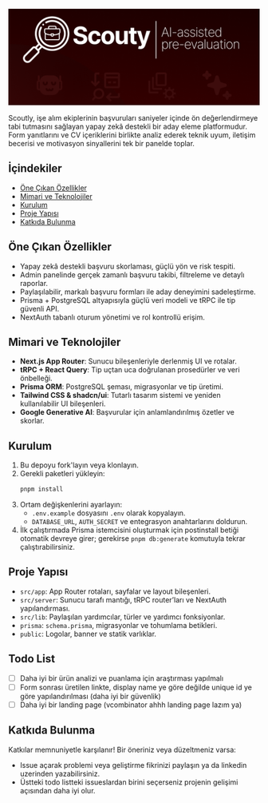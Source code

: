 ![Scoutly Banner](./public/scouty_banner.png)


Scoutly, işe alım ekiplerinin başvuruları saniyeler içinde ön değerlendirmeye tabi tutmasını sağlayan yapay zekâ destekli bir aday eleme platformudur. Form yanıtlarını ve CV içeriklerini birlikte analiz ederek teknik uyum, iletişim becerisi ve motivasyon sinyallerini tek bir panelde toplar.

## İçindekiler
- [Öne Çıkan Özellikler](#öne-çıkan-özellikler)
- [Mimari ve Teknolojiler](#mimari-ve-teknolojiler)
- [Kurulum](#kurulum)
- [Proje Yapısı](#proje-yapısı)
- [Katkıda Bulunma](#katkıda-bulunma)

## Öne Çıkan Özellikler
- Yapay zekâ destekli başvuru skorlaması, güçlü yön ve risk tespiti.
- Admin panelinde gerçek zamanlı başvuru takibi, filtreleme ve detaylı raporlar.
- Paylaşılabilir, markalı başvuru formları ile aday deneyimini sadeleştirme.
- Prisma + PostgreSQL altyapısıyla güçlü veri modeli ve tRPC ile tip güvenli API.
- NextAuth tabanlı oturum yönetimi ve rol kontrollü erişim.

## Mimari ve Teknolojiler
- **Next.js App Router**: Sunucu bileşenleriyle derlenmiş UI ve rotalar.
- **tRPC + React Query**: Tip uçtan uca doğrulanan prosedürler ve veri önbelleği.
- **Prisma ORM**: PostgreSQL şeması, migrasyonlar ve tip üretimi.
- **Tailwind CSS & shadcn/ui**: Tutarlı tasarım sistemi ve yeniden kullanılabilir UI bileşenleri.
- **Google Generative AI**: Başvurular için anlamlandırılmış özetler ve skorlar.

## Kurulum
1. Bu depoyu fork'layın veya klonlayın.
2. Gerekli paketleri yükleyin:
   ```bash
   pnpm install
   ```
3. Ortam değişkenlerini ayarlayın:
   - `.env.example` dosyasını `.env` olarak kopyalayın.
   - `DATABASE_URL`, `AUTH_SECRET` ve entegrasyon anahtarlarını doldurun.
4. İlk çalıştırmada Prisma istemcisini oluşturmak için postinstall betiği otomatik devreye girer; gerekirse `pnpm db:generate` komutuyla tekrar çalıştırabilirsiniz.

## Proje Yapısı
- `src/app`: App Router rotaları, sayfalar ve layout bileşenleri.
- `src/server`: Sunucu tarafı mantığı, tRPC router’ları ve NextAuth yapılandırması.
- `src/lib`: Paylaşılan yardımcılar, türler ve yardımcı fonksiyonlar.
- `prisma`: `schema.prisma`, migrasyonlar ve tohumlama betikleri.
- `public`: Logolar, banner ve statik varlıklar.

## Todo List
- [ ] Daha iyi bir ürün analizi ve puanlama için araştırması yapılmalı
- [ ] Form sonrası üretilen linkte, display name ye göre değilde unique id ye göre yapılandırılması (daha iyi bir güvenlik)
- [ ] Daha iyi bir landing page (vcombinator ahhh landing page lazım ya)

## Katkıda Bulunma
Katkılar memnuniyetle karşılanır! Bir öneriniz veya düzeltmeniz varsa:
- Issue açarak problemi veya geliştirme fikrinizi paylaşın ya da linkedin uzerinden yazabilirsiniz.
- Üstteki todo listteki issueslardan birini seçerseniz projenin gelişimi açısından daha iyi olur.
